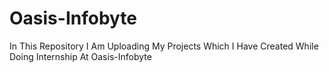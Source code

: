 # Oasis-Infobyte
In This Repository I Am Uploading My Projects Which I Have Created While Doing Internship At Oasis-Infobyte
